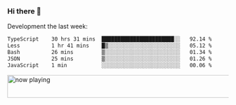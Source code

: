 ### Hi there 👋

Development the last week:
<!--START_SECTION:waka-->

```txt
TypeScript    30 hrs 31 mins  ███████████████████████░░   92.14 %
Less          1 hr 41 mins    █▒░░░░░░░░░░░░░░░░░░░░░░░   05.12 %
Bash          26 mins         ▒░░░░░░░░░░░░░░░░░░░░░░░░   01.34 %
JSON          25 mins         ▒░░░░░░░░░░░░░░░░░░░░░░░░   01.26 %
JavaScript    1 min           ░░░░░░░░░░░░░░░░░░░░░░░░░   00.06 %
```

<!--END_SECTION:waka-->

<!--
**JASONPANGGO/jasonpanggo** is a ✨ _special_ ✨ repository because its `README.md` (this file) appears on your GitHub profile.

Here are some ideas to get you started:

- 🔭 I’m currently working on ...
- 🌱 I’m currently learning ...
- 👯 I’m looking to collaborate on ...
- 🤔 I’m looking for help with ...
- 💬 Ask me about ...
- 📫 How to reach me: ...
- 😄 Pronouns: ...
- ⚡ Fun fact: ...
-->

<a href="https://volt.fm/user/q8yd9e79csfr57rt" target="_blank"><img src="https://spotify-badge-egoist.vercel.app/api/now-playing" width="540" height="52" alt="now playing"></a>
